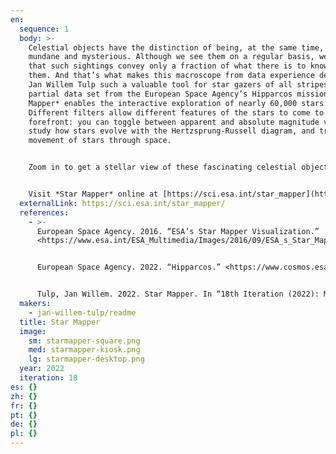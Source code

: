 ```yaml
---
en:
  sequence: 1
  body: >-
    Celestial objects have the distinction of being, at the same time, both
    mundane and mysterious. Although we see them on a regular basis, we realize
    that such sightings convey only a fraction of what there is to know about
    them. And that’s what makes this macroscope from data experience designer
    Jan Willem Tulp such a valuable tool for star gazers of all stripes. Using a
    partial data set from the European Space Agency’s Hipparcos mission, *Star
    Mapper* enables the interactive exploration of nearly 60,000 stars.
    Different filters allow different features of the stars to come to the
    forefront: you can toggle between apparent and absolute magnitude views,
    study how stars evolve with the Hertzsprung-Russell diagram, and track the
    movement of stars through space. 


    Zoom in to get a stellar view of these fascinating celestial objects. Or select the “Motion” tab to see the movement of stars over the next several million years.


    Visit *Star Mapper* online at [https://sci.esa.int/star_mapper](https://sci.esa.int/star_mapper/).
  externalLink: https://sci.esa.int/star_mapper/
  references:
    - >-
      European Space Agency. 2016. “ESA’s Star Mapper Visualization.”
      <https://www.esa.int/ESA_Multimedia/Images/2016/09/ESA_s_Star_Mapper_visualisation>. 


      European Space Agency. 2022. “Hipparcos.” <https://www.cosmos.esa.int/web/hipparcos>.  


      Tulp, Jan Willem. 2022. Star Mapper. In “18th Iteration (2022): Macroscopes for a New Perspective.” Places & Spaces: Mapping Science, edited by Katy Börner, Lisel Record, and Todd Theriault. <http://scimaps.org>.
  makers:
    - jan-willem-tulp/readme
  title: Star Mapper
  image:
    sm: starmapper-square.png
    med: starmapper-kiosk.png
    lg: starmapper-desktop.png
  year: 2022
  iteration: 18
es: {}
zh: {}
fr: {}
pt: {}
de: {}
pl: {}
---
```

